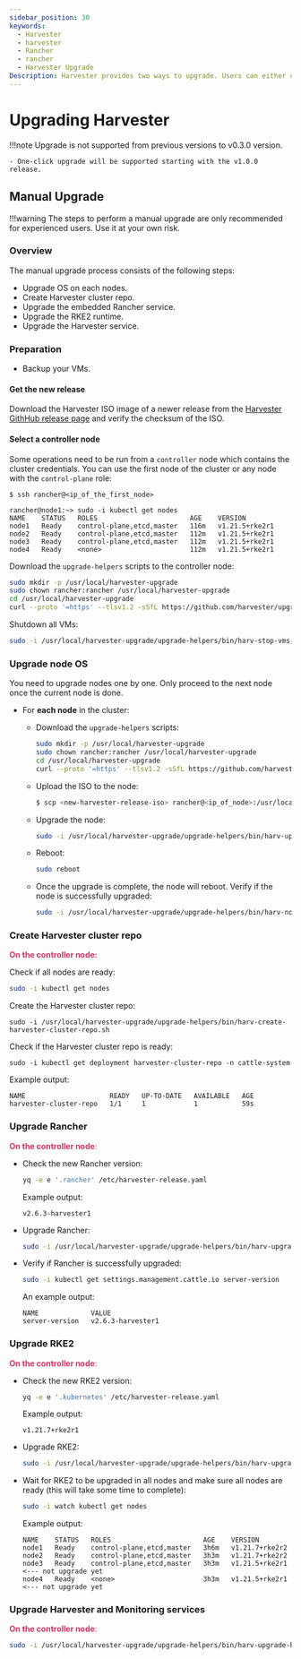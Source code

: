 ```yaml
---
sidebar_position: 30
keywords:
  - Harvester
  - harvester
  - Rancher
  - rancher
  - Harvester Upgrade
Description: Harvester provides two ways to upgrade. Users can either upgrade using the ISO image or upgrade through the UI.
---
```


# Upgrading Harvester

!!!note
    Upgrade is not supported from previous versions to v0.3.0 version.

    - One-click upgrade will be supported starting with the v1.0.0 release.


## Manual Upgrade

!!!warning
    The steps to perform a manual upgrade are only recommended for experienced users. Use it at your own risk.

### Overview

The manual upgrade process consists of the following steps:

- Upgrade OS on each nodes.
- Create Harvester cluster repo.
- Upgrade the embedded Rancher service.
- Upgrade the RKE2 runtime.
- Upgrade the Harvester service.

### Preparation

- Backup your VMs.

#### Get the new release

Download the Harvester ISO image of a newer release from the [Harvester GithHub release page](https://github.com/harvester/harvester/releases) and verify the checksum of the ISO.


#### Select a controller node

Some operations need to be run from a `controller` node which contains the cluster credentials. You can use the first node of the cluster or any node with the `control-plane` role:

```
$ ssh rancher@<ip_of_the_first_node>

rancher@node1:~> sudo -i kubectl get nodes
NAME    STATUS   ROLES                       AGE    VERSION
node1   Ready    control-plane,etcd,master   116m   v1.21.5+rke2r1
node2   Ready    control-plane,etcd,master   112m   v1.21.5+rke2r1
node3   Ready    control-plane,etcd,master   112m   v1.21.5+rke2r1
node4   Ready    <none>                      112m   v1.21.5+rke2r1
```

Download the `upgrade-helpers` scripts to the controller node:

```bash
sudo mkdir -p /usr/local/harvester-upgrade
sudo chown rancher:rancher /usr/local/harvester-upgrade
cd /usr/local/harvester-upgrade
curl --proto '=https' --tlsv1.2 -sSfL https://github.com/harvester/upgrade-helpers/releases/latest/download/upgrade-helpers.tar.gz | tar xzvf -
```

Shutdown all VMs:

```bash
sudo -i /usr/local/harvester-upgrade/upgrade-helpers/bin/harv-stop-vms.sh
```

### Upgrade node OS

You need to upgrade nodes one by one. Only proceed to the next node once the current node is done.

- For **each node** in the cluster:
    - Download the `upgrade-helpers` scripts:

        ```bash
        sudo mkdir -p /usr/local/harvester-upgrade
        sudo chown rancher:rancher /usr/local/harvester-upgrade
        cd /usr/local/harvester-upgrade
        curl --proto '=https' --tlsv1.2 -sSfL https://github.com/harvester/upgrade-helpers/releases/latest/download/upgrade-helpers.tar.gz | tar xzvf -
        ```

    - Upload the ISO to the node:
        ```bash
        $ scp <new-harvester-release-iso> rancher@<ip_of_node>:/usr/local/harvester-upgrade/harvester.iso
        ```
        
    - Upgrade the node:
        ```bash
        sudo -i /usr/local/harvester-upgrade/upgrade-helpers/bin/harv-upgrade-node.sh /usr/local/harvester-upgrade/harvester.iso
        ```
        
    - Reboot:
        ```bash
        sudo reboot
        ```

    - Once the upgrade is complete, the node will reboot. Verify if the node is successfully upgraded:

        ```bash
        sudo -i /usr/local/harvester-upgrade/upgrade-helpers/bin/harv-node-post-check.sh
        ```

### Create Harvester cluster repo

<span style="color:#DE3163">**On the controller node:**</span>

Check if all nodes are ready:

```bash
sudo -i kubectl get nodes
```

Create the Harvester cluster repo:

```
sudo -i /usr/local/harvester-upgrade/upgrade-helpers/bin/harv-create-harvester-cluster-repo.sh
```

Check if the Harvester cluster repo is ready:
```
sudo -i kubectl get deployment harvester-cluster-repo -n cattle-system
```

Example output:

```
NAME                     READY   UP-TO-DATE   AVAILABLE   AGE
harvester-cluster-repo   1/1     1            1           59s
```

### Upgrade Rancher

<span style="color:#DE3163">**On the controller node**:</span>

- Check the new Rancher version:

    ```bash
    yq -e e '.rancher' /etc/harvester-release.yaml
    ```
    
    Example output:
    ```
    v2.6.3-harvester1
    ```

- Upgrade Rancher:

    ```bash
    sudo -i /usr/local/harvester-upgrade/upgrade-helpers/bin/harv-upgrade-rancher.sh
    ```

- Verify if Rancher is successfully upgraded:

    ```bash
    sudo -i kubectl get settings.management.cattle.io server-version
    ```

    An example output:
    ```
    NAME             VALUE
    server-version   v2.6.3-harvester1
    ```

### Upgrade RKE2

<span style="color:#DE3163">**On the controller node**:</span>

- Check the new RKE2 version:

    ```bash
    yq -e e '.kubernetes' /etc/harvester-release.yaml
    ```
    
    Example output:
    ```
    v1.21.7+rke2r1
    ```

- Upgrade RKE2:

    ```bash
    sudo -i /usr/local/harvester-upgrade/upgrade-helpers/bin/harv-upgrade-rke2.sh
    ```

- Wait for RKE2 to be upgraded in all nodes and make sure all nodes are ready (this will take some time to complete):

    ```bash
    sudo -i watch kubectl get nodes
    ```

    Example output:
    ```
    NAME    STATUS   ROLES                       AGE    VERSION
    node1   Ready    control-plane,etcd,master   3h6m   v1.21.7+rke2r2
    node2   Ready    control-plane,etcd,master   3h3m   v1.21.7+rke2r2
    node3   Ready    control-plane,etcd,master   3h3m   v1.21.5+rke2r1 <--- not upgrade yet
    node4   Ready    <none>                      3h3m   v1.21.5+rke2r1 <--- not upgrade yet
    ```

### Upgrade Harvester and Monitoring services

<span style="color:#DE3163">**On the controller node**:</span>

```bash
sudo -i /usr/local/harvester-upgrade/upgrade-helpers/bin/harv-upgrade-harvester.sh
```
